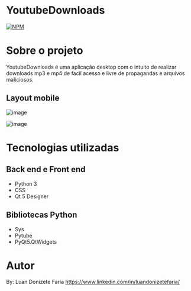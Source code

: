 # YoutubeDownloads
[![NPM](https://img.shields.io/npm/l/react)](https://github.com/LuanFaria/YoutubeDownloads/blob/main/LICENSE) 

# Sobre o projeto

YoutubeDownloads é uma aplicação desktop com o intuito de realizar downloads mp3 e mp4 de facil acesso e livre de propagandas e arquivos maliciosos.


## Layout mobile
![image](https://user-images.githubusercontent.com/85500922/125149152-9f65b780-e10d-11eb-8e2b-cba8470020d4.png)

![image](https://user-images.githubusercontent.com/85500922/125149270-624df500-e10e-11eb-8520-df37eda20b83.png)


# Tecnologias utilizadas
## Back end e Front end
- Python 3
- CSS
- Qt 5 Designer

## Bibliotecas Python
- Sys
- Pytube
- PyQt5.QtWidgets

# Autor

By: Luan Donizete Faria
https://www.linkedin.com/in/luandonizetefaria/

